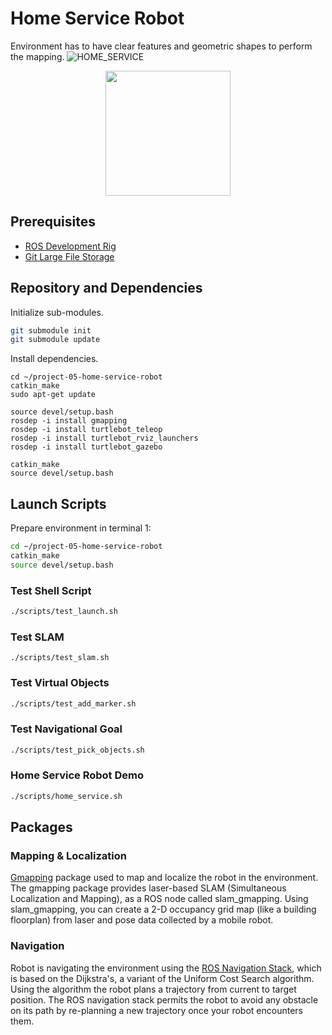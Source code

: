 # Home Service Robot

Environment has to have clear features and geometric shapes to perform the mapping.
![HOME_SERVICE](https://github.com/miharothl/lab-robotics/blob/master/project-05-home-service-robot/images/home-service.gif?raw=true)

<p align="center">
  <img src="https://github.com/miharothl/lab-robotics/blob/master/project-05-home-service-robot/images/home-service.gif?raw=true" width="200" />
</p>


## Prerequisites

* [ROS Development Rig](https://github.com/miharothl/nvidia-docker-novnc)
* [Git Large File Storage](https://git-lfs.github.com/)

## Repository and Dependencies

Initialize sub-modules. 

``` bash
git submodule init
git submodule update
```

Install dependencies.
```
cd ~/project-05-home-service-robot
catkin_make
sudo apt-get update

source devel/setup.bash
rosdep -i install gmapping
rosdep -i install turtlebot_teleop
rosdep -i install turtlebot_rviz_launchers
rosdep -i install turtlebot_gazebo

catkin_make
source devel/setup.bash
```

## Launch Scripts

Prepare environment in terminal 1:

``` bash
cd ~/project-05-home-service-robot
catkin_make
source devel/setup.bash
```

### Test Shell Script

``` bash
./scripts/test_launch.sh
```

### Test SLAM

```
./scripts/test_slam.sh
```

### Test Virtual Objects

``` bash
./scripts/test_add_marker.sh
```

### Test Navigational Goal

``` bash
./scripts/test_pick_objects.sh
```

### Home Service Robot Demo

``` bash
./scripts/home_service.sh
```

## Packages

### Mapping & Localization 

[Gmapping](http://wiki.ros.org/gmapping) package used to map and localize the robot in the environment. The gmapping package provides laser-based SLAM
(Simultaneous Localization and Mapping), as a ROS node called slam_gmapping. Using slam_gmapping, you can create
a 2-D occupancy grid map (like a building floorplan) from laser and pose data collected by a mobile robot.

### Navigation

Robot is navigating the environment using the [ROS Navigation Stack](http://wiki.ros.org/navigation), which is based on the Dijkstra's, a variant of the Uniform Cost Search algorithm.
Using the algorithm the robot plans a trajectory from current to target position. The ROS navigation stack permits the robot to avoid any obstacle on its path
by re-planning a new trajectory once your robot encounters them. 
